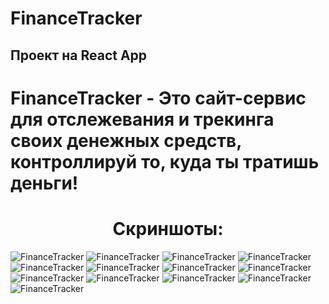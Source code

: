 # FinanceTracker

## Проект на React App

# FinanceTracker - Это сайт-сервис для отслежевания и трекинга своих денежных средств, контроллируй то, куда ты тратишь деньги!

<h1 align="center">Скриншоты:</h1>

<img src="https://github.com/TemhaN/FinanceTracker/blob/main/Screenshots/1.png" alt="FinanceTracker">
<img src="https://github.com/TemhaN/FinanceTracker/blob/main/Screenshots/2.png" alt="FinanceTracker">
<img src="https://github.com/TemhaN/FinanceTracker/blob/main/Screenshots/3.png" alt="FinanceTracker">
<img src="https://github.com/TemhaN/FinanceTracker/blob/main/Screenshots/4.png" alt="FinanceTracker">
<img src="https://github.com/TemhaN/FinanceTracker/blob/main/Screenshots/5.png" alt="FinanceTracker">
<img src="https://github.com/TemhaN/FinanceTracker/blob/main/Screenshots/6.png" alt="FinanceTracker">
<img src="https://github.com/TemhaN/FinanceTracker/blob/main/Screenshots/7.png" alt="FinanceTracker">
<img src="https://github.com/TemhaN/FinanceTracker/blob/main/Screenshots/8.png" alt="FinanceTracker">
<img src="https://github.com/TemhaN/FinanceTracker/blob/main/Screenshots/9.png" alt="FinanceTracker">
<img src="https://github.com/TemhaN/FinanceTracker/blob/main/Screenshots/10.png" alt="FinanceTracker">
<img src="https://github.com/TemhaN/FinanceTracker/blob/main/Screenshots/11.png" alt="FinanceTracker">
<img src="https://github.com/TemhaN/FinanceTracker/blob/main/Screenshots/12.png" alt="FinanceTracker">
<img src="https://github.com/TemhaN/FinanceTracker/blob/main/Screenshots/13.png" alt="FinanceTracker">
